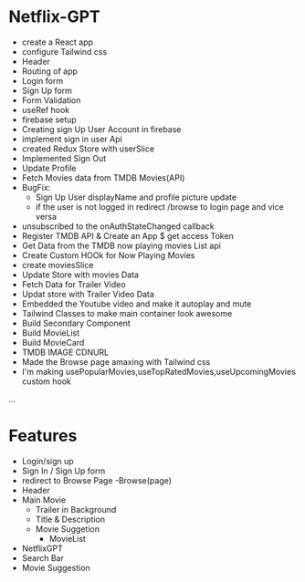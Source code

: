 # Netflix-GPT

- create a React app
- configure Tailwind css
- Header 
- Routing of app
- Login form
- Sign Up form
- Form Validation
- useRef hook
- firebase setup
- Creating sign Up User Account in firebase 
- implement sign in user Api
- created Redux Store with userSlice
- Implemented Sign Out
- Update Profile
- Fetch Movies data from TMDB Movies(API)
- BugFix: 
    - Sign Up User displayName and profile picture update
    - if the user is not logged in redirect /browse to login page and vice versa
- unsubscribed to the onAuthStateChanged callback
- Register TMDB API & Create an App $ get access Token
- Get Data from the TMDB now playing movies List api
- Create Custom HOOk for Now Playing Movies
- create moviesSlice
- Update Store with movies Data
- Fetch Data for Trailer Video
- Updat store with Trailer Video Data
- Embedded the Youtube video and make it autoplay and mute
- Tailwind Classes to make main container look awesome
- Build Secondary Component
- Build MovieList
- Build MovieCard
- TMDB IMAGE CDNURL
- Made the Browse page amaxing with Tailwind css
- I'm making usePopularMovies,useTopRatedMovies,useUpcomingMovies custom hook

...
# Features
- Login/sign up
 - Sign In / Sign Up form
 - redirect to Browse Page
-Browse(page)
  - Header
  - Main Movie
    - Trailer in Background
    - Title & Description
    - Movie Suggetion
      - MovieList 
- NetflixGPT
- Search Bar
- Movie Suggestion